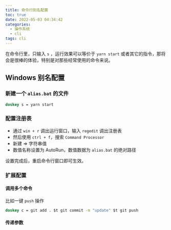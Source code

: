 ```yaml
---
title: 命令行别名配置
toc: true
date: 2022-05-03 04:34:42
categories:
  - 操作系统
  - cli
tags: cli
---
```


在命令行里，只输入 `s` ，运行效果可以等价于 `yarn start` 或者其它的指令，那将会是很棒的体验，特别是对那些经常使用的命令来说。

<!-- more -->

## Windows 别名配置

### 新建一个 `alias.bat` 的文件

```bat
doskey s = yarn start
```

### 配置注册表

- 通过 `win + r` 调出运行窗口，输入 `regedit` 调出注册表
- 然后使用 `ctrl + f`，搜索 `Command Processor`
- 新建 => 字符串值
- 数值名称设置为 AutoRun，数值数据为 `alias.bat` 的绝对路径

设置完成后，重启命令行窗口即可生效。

### 扩展配置

#### 调用多个命令

比如一键 `push` 操作

```bat
doskey c = git add . $t git commit -m "update" $t git push
```

#### 传递参数

```bat

```
